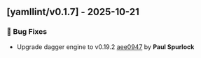 ## [yamllint/v0.1.7] - 2025-10-21

### 🐛 Bug Fixes

- Upgrade dagger engine to v0.19.2 [aee0947](https://github.com/act3-ai/dagger/commit/aee09479207ceb84fff790bd8e18c84115fd7982) by **Paul Spurlock**


